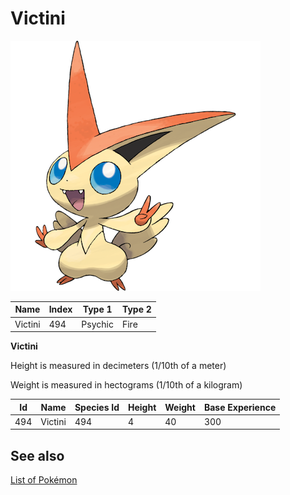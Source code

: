 # Victini


![Victini](images/494.png)

| **Name** | **Index** | **Type 1** | **Type 2** |
|----|----|----|----|
| Victini | 494 | Psychic | Fire  |

**Victini** 


Height is measured in decimeters (1/10th of a meter)

Weight is measured in hectograms (1/10th of a kilogram)

| **Id** | **Name** | **Species Id** | **Height** | **Weight** | **Base Experience** |
|--------|----------|----------------|------------|------------|---------------------|
| 494 | Victini | 494 | 4 | 40 | 300 |


## See also

[List of Pokémon](../pokemon.md)
